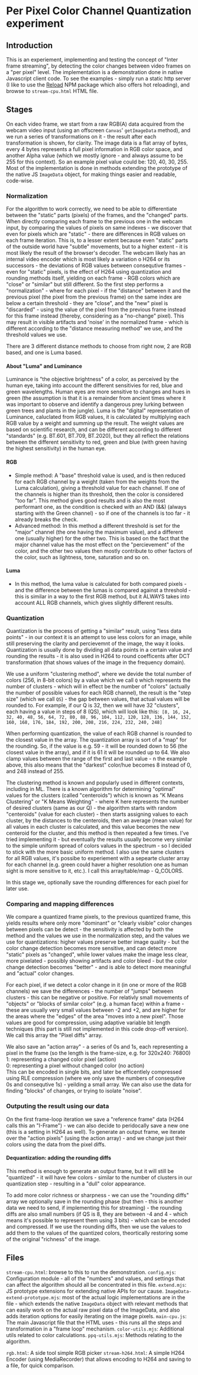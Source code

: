 # Per Pixel Color Channel Quantization experiment

## Introduction
This is an experiement, implementing and testing the concept of "Inter frame streaming", by detecting the color changes between video frames on a "per pixel" level.
The implementation is a demonstration done in native Javascript client code. To see the examples - simply run a static http server (I like to use the [Reload](https://www.npmjs.com/package/reload) NPM package which also offers hot reloading), and browse to `stream-cpu.html` HTML file.

## Stages
On each video frame, we start from a raw RGB(A) data acquired from the webcam video input (using an offscreen `Canvas`' `getImageData` method), and we run a series of transformations on it - 
the result after each transformation is shown, for clarity.
The image data is a flat array of bytes, every 4 bytes represents a full pixel information in RGB color space, and another Alpha value (which we mostly ignore - and always assume to be 255 for this context). So an example pixel value could be: 120, 40, 30, 255.
Most of the implementation is done in methods extending the prototype of the native JS `ImageData` object, for making things easier and readable, code-wise.

### Normalization
For the algorithm to work correctly, we need to be able to differentiate between the "static" parts (pixels) of the frames, and the "changed" parts.
When directly comparing each frame to the previous one in the webcam input, by comparing the values of pixels on same indexes - we discover that even for pixels which are "static" - 
there are differences in RGB values on each frame iteration. This is, to a lesser extent because even "static" parts of the outside world have "subtle" movements, but to a higher extent - 
it is most likely the result of the browser's decoder. The webcam likely has an internal video encoder which is most likely a variation o H264 or its successors - 
the deviations of RGB values between consequtive frames - even for "static" pixels, is the effect of H264 using quantization and rounding methods itself, yielding on each frame - RGB colors which are "close" or "similar" but still different.
So the first step performs a "normalization" - where for each pixel - if the "distance" between it and the previous pixel (the pixel from the previous frame) on the same index are below a certain threshold - they are "close", and the "new" pixel is "discarded" - using the value of the pixel from the previous frame instead for this frame instead (thereby, considering as a "no-change" pixel). This may result in visible artifacts and 'noise' in the normalized frame - which is different according to the "distance measuring method" we use, and the threshold values we use.

There are 3 different distance methods to choose from right now, 2 are RGB based, and one is Luma based.

#### About "Luma" and Luminance
Luminance is "the objective brightness" of a color, as perceived by the human eye, taking into account the different sensitivies for red, blue and green wavelengths. Human eyes are more sensitive to changes and hues in green (the assumption is that it is a remainder from ancient times where it was important to observe and identify a dangerous prey lurking between green trees and plants in the jungle).
Luma is the "digital" representation of Luminance, caluclated from RGB values, it is calculated by multiplying each RGB value by a weight and summing up the result. The weight values are based on scientific research, and can be different according to different "standards" (e.g. BT.601, BT.709, BT.2020), but they all reflect the relations between the different sensitivity to red, green and blue (with green having the highest sensitivity) in the human eye.

#### RGB
* Simple method: A "base" threshold value is used, and is then reduced for each RGB channel by a weight (taken from the weights from the Luma calculation), giving a threshold value for each channel. If one of the channels is higher than its threshold, then the color is considered "too far". This method gives good results and is also the most performant one, as the condition is checked with an AND (&&) (always starting with the Green channel) - so if one of the channels is too far - it already breaks the check.
* Advanced method: In this method a different threshold is set for the "major" channel (the one having the maximum value), and a different one (usually higher) for the other two. This is based on the fact that the major channel value has the most effect on the "percievement" of the color, and the other two values then mostly contribute to other factors of the color, such as lightness, tone, saturation and so on.
#### Luma
* In this method, the luma value is calculated for both compared pixels - and the difference between the lumas is compared against a threshold - this is similar in a way to the first RGB method, but it ALWAYS takes into account ALL RGB channels, which gives slightly different results.

### Quantization
Quantization is the process of getting a "similar" result, using "less data points" - in our context it is an attempt to use less colors for an image, while still preserving the clarity and percievemnt of the image, the way it looks. Quantization is usually done by dividing all data points in a certain value and rounding the results - it is also used in H264 to round coefficents after DCT transformation (that shows values of the image in the frequency domain).

We use a uniform "clustering method", where we devide the total number of colors (256, in 8-bit colors) by a value which we call `Q` which represents the number of clusters - which will in effect be the number of "colors" (actually the number of possible values for each RGB channel), the result is the "step size" (which we call `QS`) - the gap between values, that actual values will be rounded to.
For example, if our Q is 32, then we will have 32 "clusters", each having a value in steps of 8 (QS), which will look like this:
 `[8, 16, 24, 32, 40, 48, 56, 64, 72, 80, 88, 96, 104, 112, 120, 128, 136, 144, 152, 160, 168, 176, 184, 192, 200, 208, 216, 224, 232, 240, 248]`

When performing quantization, the value of each RGB channel is rounded to the closest value in the array. The quantization array is sort of a "map" for the rounding.
So, if the value is e.g. 59 - it will be rounded down to 56 (the closest value in the array), and if it is 61 it will be rounded up to 64.
We also clamp values between the range of the first and last value - n the example above, this also means that the "darkest" color/hue becomes 8 instead of 0, and 248 instead of 255.

The clustering method is known and popularly used in different contexts, including in ML. There is a known algorithm for determining "optimal" values for the clusters (called "centeroids") which is known as "K Means Clustering" or "K Means Weighting" - where K here represents the number of desired clusters (same as our Q) - the algorithm starts with random "centeroids" (value for each cluster) - then starts assigning values to each cluster, by the distances to the centeroids, then an average (mean value) for all values in each cluster is calculated, and this value becomes the new centeroid for the cluster, and this method is then repeated a few times.
I've tried implementing it - but eventually the results usually become very similar to the simple uniform spread of colors values in the spectrum - so I decided to stick with the more basic uniform method.
I also use the same clusters for all RGB values, it's possibe to experiement with a sepearte cluster array for each channel (e.g. green could haver a higher resolution one as human sight is more sensitive to it, etc.).
I call this array/table/map - Q_COLORS.

In this stage we, optionally save the rounding differences for each pixel for later use.

### Comparing and mapping differences
We compare a quantized frame pixels, to the previous quantized frame, this yields results where only more "dominant" or "clearly visible" color changes between pixels can be detect - 
the sensitivity is affected by both the method and the values we use in the normalization step, and the values we use for quantizations: higher values preserve better image quality - but the color change detection becomes more sensitive, and can detect more "static" pixels as "changed", while lower values make the image less clear, more pixelated - possibly showing artifacts and color bleed - but the color change detection becomes "better" - and is able to detect more meaningful and "actual" color changes.

For each pixel, if we detect a color change in it (in one or more of the RGB channels) we save the differences - the number of "jumps" between clusters - this can be negative or positive. 
For relativly small movements of "objects" or "blocks of similar color" (e.g. a human face) within a frame - these are usually very small values between -2 and +2, and are higher for the areas where the "edges" of the area "moves into a new pixel". Those values are good for compression, using adaptive variable bit length techniques (this part is still not implemented in this code drop-off version).
We call this array the "Pixel diffs" array.

We also save an "action array" - a series of 0s and 1s, each representing a pixel in the frame (so the length is the frame-size, e.g. for 320x240: 76800) <br>
1: representing a changed color pixel (action) <br>
0: representing a pixel without changed color (no action) <br>
This can be encoded in single bits, and later be efficentlely compressed using RLE compression (where we only save the numbers of consequtive 0s and consequtive 1s) - yeilding a small array.
We can also use the data for finding "blocks" of changes, or trying to isolate "noise".

### Outputing the result using our data
On the first frame-loop iteration we save a "reference frame" data (H264 calls this an "I-Frame") - we can also decide to peridocally save a new one (this is a setting in H264 as well).
To generate an output frame, we iterate over the "action pixels" (using the action array) - and we change just their colors using the data from the pixel diffs.

#### Dequantization: adding the rounding diffs
This method is enough to generate an output frame, but it will still be "quantized" - it will have few colors - similar to the number of clusters in our quantization step - resulting in a "dull" color appearance.

To add more color richness or sharpness - we can use the "rounding diffs" array we optionally save in the rounding phase (but then - this is another data we need to send, if implementing this for streaming) - the rounding diffs are also small numbers (if QS is 8, they are between -4 and 4 - which means it's possible to represent them using 3 bits) - which can be encoded and compressed.
If we use the rounding diffs, then we use the values to add them to the values of the quantized colors, theortically restoring some of the original "richness" of the image.

## Files
`stream-cpu.html`: browse to this to run the demonstration.
`config.mjs`: Configuration module - all of the "numbers" and values, and settings that can affect the algorithm should all be concentrated in this file.
`extend.mjs`: JS prototype extensions for extending native APIs for our cause.
`ImageData-extend-prototype.mjs`: most of the actual logic implementations are in the file - which extends the native `ImageData` object with relevant methods that can easily work on the actual raw pixel data of the ImageData, and also adds iteration options for easily iterating on the image pixels.
`main-cpu.js`: The main Javascript file that the HTML uses - this runs all the steps and transformation in a "frame loop" mechanism.
`color-utils.mjs`: Additional utils related to color calculations.
`ppq-utils.mjs`: Methods relating to the algorithm.

`rgb.html`: A side tool simple RGB picker
`stream-h264.html`: A simple H264 Encoder (using MediaRecorder) that allows encoding to H264 and saving to a file, for quick comparison.
